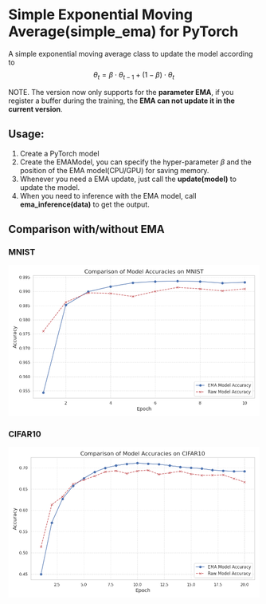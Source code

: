 # Simple Exponential Moving Average(simple_ema) for PyTorch

A simple exponential moving average class to update the model according to 
$$
\theta_{t} = \beta\cdot \theta_{t-1} + (1-\beta)\cdot \theta_{t}
$$

NOTE. The version now only supports for the **parameter EMA**, if you register a buffer during the training, the **EMA can not update it in the current version**.

## Usage:
1. Create a PyTorch model
2. Create the EMAModel, you can specify the hyper-parameter $\beta$ and the position of the EMA model(CPU/GPU) for saving memory.  
3. Whenever you need a EMA update, just call the **update(model)** to update the model.
4. When you need to inference with the EMA model, call **ema_inference(data)** to get the output.



## Comparison with/without EMA

### MNIST

![Training Accuracy](./assets/accuracy_comparison_mnist.png)

### CIFAR10

![Training Accuracy](./assets/accuracy_comparison_cifar10.png)
